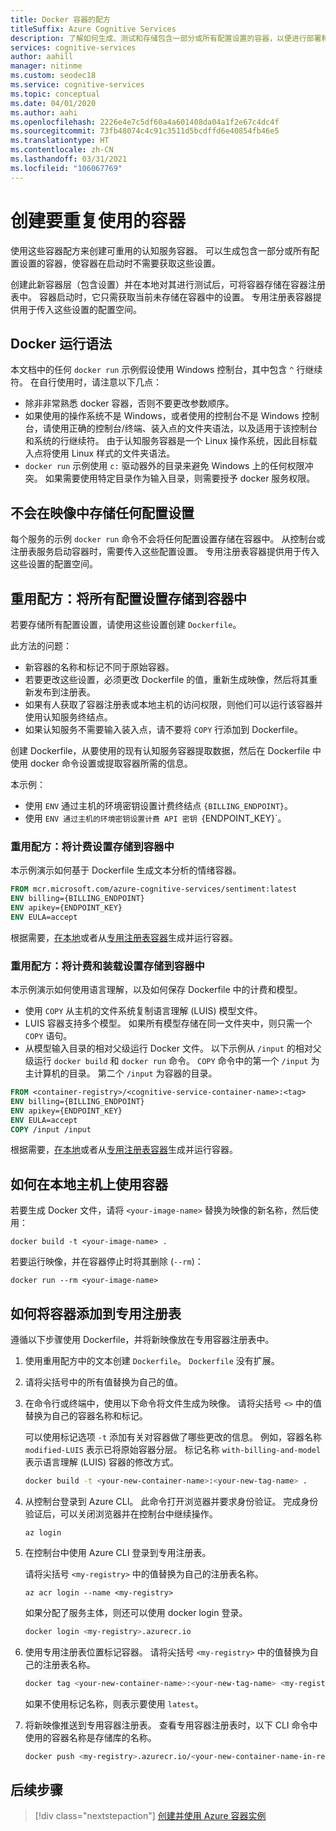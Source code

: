 ```yaml
---
title: Docker 容器的配方
titleSuffix: Azure Cognitive Services
description: 了解如何生成、测试和存储包含一部分或所有配置设置的容器，以便进行部署和重复使用。
services: cognitive-services
author: aahill
manager: nitinme
ms.custom: seodec18
ms.service: cognitive-services
ms.topic: conceptual
ms.date: 04/01/2020
ms.author: aahi
ms.openlocfilehash: 2226e4e7c5df60a4a601408da04a1f2e67c4dc4f
ms.sourcegitcommit: 73fb48074c4c91c3511d5bcdffd6e40854fb46e5
ms.translationtype: HT
ms.contentlocale: zh-CN
ms.lasthandoff: 03/31/2021
ms.locfileid: "106067769"
---
```

# <a name="create-containers-for-reuse"></a>创建要重复使用的容器

使用这些容器配方来创建可重用的认知服务容器。 可以生成包含一部分或所有配置设置的容器，使容器在启动时不需要获取这些设置。

创建此新容器层（包含设置）并在本地对其进行测试后，可将容器存储在容器注册表中。 容器启动时，它只需获取当前未存储在容器中的设置。 专用注册表容器提供用于传入这些设置的配置空间。

## <a name="docker-run-syntax"></a>Docker 运行语法

本文档中的任何 `docker run` 示例假设使用 Windows 控制台，其中包含 `^` 行继续符。 在自行使用时，请注意以下几点：

* 除非非常熟悉 docker 容器，否则不要更改参数顺序。
* 如果使用的操作系统不是 Windows，或者使用的控制台不是 Windows 控制台，请使用正确的控制台/终端、装入点的文件夹语法，以及适用于该控制台和系统的行继续符。  由于认知服务容器是一个 Linux 操作系统，因此目标载入点将使用 Linux 样式的文件夹语法。
* `docker run` 示例使用 `c:` 驱动器外的目录来避免 Windows 上的任何权限冲突。 如果需要使用特定目录作为输入目录，则需要授予 docker 服务权限。

## <a name="store-no-configuration-settings-in-image"></a>不会在映像中存储任何配置设置

每个服务的示例 `docker run` 命令不会将任何配置设置存储在容器中。 从控制台或注册表服务启动容器时，需要传入这些配置设置。 专用注册表容器提供用于传入这些设置的配置空间。

## <a name="reuse-recipe-store-all-configuration-settings-with-container"></a>重用配方：将所有配置设置存储到容器中

若要存储所有配置设置，请使用这些设置创建 `Dockerfile`。

此方法的问题：

* 新容器的名称和标记不同于原始容器。
* 若要更改这些设置，必须更改 Dockerfile 的值，重新生成映像，然后将其重新发布到注册表。
* 如果有人获取了容器注册表或本地主机的访问权限，则他们可以运行该容器并使用认知服务终结点。
* 如果认知服务不需要输入装入点，请不要将 `COPY` 行添加到 Dockerfile。

创建 Dockerfile，从要使用的现有认知服务容器提取数据，然后在 Dockerfile 中使用 docker 命令设置或提取容器所需的信息。

本示例：

* 使用 `ENV` 通过主机的环境密钥设置计费终结点 `{BILLING_ENDPOINT}`。
* 使用 `ENV 通过主机的环境密钥设置计费 API 密钥 `{ENDPOINT_KEY}`。

### <a name="reuse-recipe-store-billing-settings-with-container"></a>重用配方：将计费设置存储到容器中

本示例演示如何基于 Dockerfile 生成文本分析的情绪容器。

```Dockerfile
FROM mcr.microsoft.com/azure-cognitive-services/sentiment:latest
ENV billing={BILLING_ENDPOINT}
ENV apikey={ENDPOINT_KEY}
ENV EULA=accept
```

根据需要，[在本地](#how-to-use-container-on-your-local-host)或者从[专用注册表容器](#how-to-add-container-to-private-registry)生成并运行容器。

### <a name="reuse-recipe-store-billing-and-mount-settings-with-container"></a>重用配方：将计费和装载设置存储到容器中

本示例演示如何使用语言理解，以及如何保存 Dockerfile 中的计费和模型。

* 使用 `COPY` 从主机的文件系统复制语言理解 (LUIS) 模型文件。
* LUIS 容器支持多个模型。 如果所有模型存储在同一文件夹中，则只需一个 `COPY` 语句。
* 从模型输入目录的相对父级运行 Docker 文件。 以下示例从 `/input` 的相对父级运行 `docker build` 和 `docker run` 命令。 `COPY` 命令中的第一个 `/input` 为主计算机的目录。 第二个 `/input` 为容器的目录。

```Dockerfile
FROM <container-registry>/<cognitive-service-container-name>:<tag>
ENV billing={BILLING_ENDPOINT}
ENV apikey={ENDPOINT_KEY}
ENV EULA=accept
COPY /input /input
```

根据需要，[在本地](#how-to-use-container-on-your-local-host)或者从[专用注册表容器](#how-to-add-container-to-private-registry)生成并运行容器。

## <a name="how-to-use-container-on-your-local-host"></a>如何在本地主机上使用容器

若要生成 Docker 文件，请将 `<your-image-name>` 替换为映像的新名称，然后使用：

```console
docker build -t <your-image-name> .
```

若要运行映像，并在容器停止时将其删除 (`--rm`)：

```console
docker run --rm <your-image-name>
```

## <a name="how-to-add-container-to-private-registry"></a>如何将容器添加到专用注册表

遵循以下步骤使用 Dockerfile，并将新映像放在专用容器注册表中。  

1. 使用重用配方中的文本创建 `Dockerfile`。 `Dockerfile` 没有扩展。

1. 请将尖括号中的所有值替换为自己的值。

1. 在命令行或终端中，使用以下命令将文件生成为映像。 请将尖括号 `<>` 中的值替换为自己的容器名称和标记。  

    可以使用标记选项 `-t` 添加有关对容器做了哪些更改的信息。 例如，容器名称 `modified-LUIS` 表示已将原始容器分层。 标记名称 `with-billing-and-model` 表示语言理解 (LUIS) 容器的修改方式。

    ```Bash
    docker build -t <your-new-container-name>:<your-new-tag-name> .
    ```

1. 从控制台登录到 Azure CLI。 此命令打开浏览器并要求身份验证。 完成身份验证后，可以关闭浏览器并在控制台中继续操作。

    ```azurecli
    az login
    ```

1. 在控制台中使用 Azure CLI 登录到专用注册表。

    请将尖括号 `<my-registry>` 中的值替换为自己的注册表名称。  

    ```azurecli
    az acr login --name <my-registry>
    ```

    如果分配了服务主体，则还可以使用 docker login 登录。

    ```Bash
    docker login <my-registry>.azurecr.io
    ```

1. 使用专用注册表位置标记容器。 请将尖括号 `<my-registry>` 中的值替换为自己的注册表名称。 

    ```Bash
    docker tag <your-new-container-name>:<your-new-tag-name> <my-registry>.azurecr.io/<your-new-container-name-in-registry>:<your-new-tag-name>
    ```

    如果不使用标记名称，则表示要使用 `latest`。

1. 将新映像推送到专用容器注册表。 查看专用容器注册表时，以下 CLI 命令中使用的容器名称是存储库的名称。

    ```Bash
    docker push <my-registry>.azurecr.io/<your-new-container-name-in-registry>:<your-new-tag-name>
    ```

## <a name="next-steps"></a>后续步骤

> [!div class="nextstepaction"]
> [创建并使用 Azure 容器实例](azure-container-instance-recipe.md)

<!--
## Store input and output configuration settings

Bake in input params only

FROM containerpreview.azurecr.io/microsoft/cognitive-services-luis:<tag>
COPY luisModel1 /input/
COPY luisModel2 /input/

## Store all configuration settings

If you are a single manager of the container, you may want to store all settings in the container. The new, resulting container will not need any variables passed in to run. 

Issues with this approach:

* In order to change these settings, you will have to change the values of the Dockerfile and rebuild the file. 
* If someone gets access to your container registry or your local host, they can run the container and use the Cognitive Services endpoints. 

The following _partial_ Dockerfile shows how to statically set the values for billing and model. This example uses the 

```Dockerfile
FROM <container-registry>/<cognitive-service-container-name>:<tag>
ENV billing=<billing value>
ENV apikey=<apikey value>
COPY luisModel1 /input/
COPY luisModel2 /input/
```

->